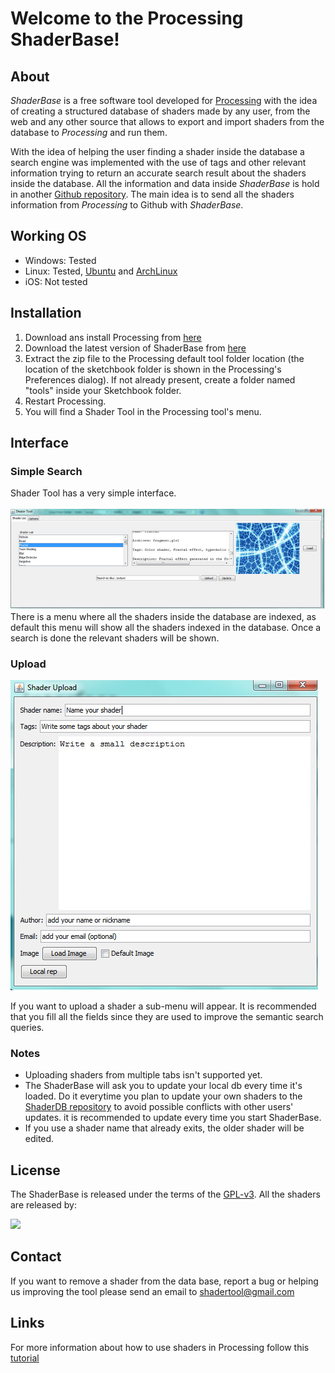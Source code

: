 Welcome to the Processing ShaderBase!
===================

## About

*ShaderBase*  is a free software tool developed for [Processing](http://www.processing.org/) with the idea of creating a structured database of 
shaders made by any user, from the web and any other source that allows to export and import shaders from the database to *Processing* and run them.

With the idea of helping the user finding a shader inside the database a search engine was implemented with the use of tags and other relevant
information trying to return an accurate search result about the shaders inside the database. All the information and data inside *ShaderBase*
is hold in another [Github repository](https://github.com/remixlab/shaderdb). The main idea is to send all the shaders information
from *Processing* to Github with *ShaderBase*.

## Working OS

* Windows: Tested
* Linux: Tested, [Ubuntu](http://www.ubuntu.com/) and [ArchLinux](https://www.archlinux.org/)
* iOS: Not tested

## Installation

1. Download ans install Processing from [here](http://www.processing.org/download) 
2. Download the latest version of ShaderBase from [here](https://github.com/remixlab/shaderbase/releases/download/v-1.0.0-alpha.1/shadertool-1.0.0-alpha1.zip)
3. Extract the zip file to the Processing default tool folder location
(the location of the sketchbook folder is shown in the Processing's Preferences dialog). If not already present, create a folder named "tools" inside your Sketchbook folder.
4. Restart Processing.
5. You will find a Shader Tool in the Processing tool's menu. 

## Interface

### Simple Search
Shader Tool has a very simple interface.  
<br/>
![Shader Tool Interface](https://raw.githubusercontent.com/anfgomezmo/ImageReadme/master/Images/Shader%20Tool/ShaderTool1.jpg)
<br/>
There is a menu where all the shaders inside the database are indexed, as default this menu will show all the shaders indexed in the database.
Once a search is done the relevant shaders will be shown.

<!--- redactar mejor esta idea:  
The middle shows a small record of the shaders such as the uploader, tags or a small description and the last part is an image of the shader. 
-->

### Upload

![Shader Tool Interface2](https://raw.githubusercontent.com/anfgomezmo/ImageReadme/master/Images/Shader%20Tool/ShaderTool2.jpg)


If you want to upload a shader a sub-menu will appear. It is recommended that you fill all the fields since they are used to improve the
semantic search queries.

<!--- no entiendo muy bien esto:  
You can keep the changes in your local machine and upload them later once 
you upload other shader (commit).
-->

### Notes

* Uploading shaders from multiple tabs isn't supported yet.
* The ShaderBase will ask you to update your local db every time it's loaded. Do it everytime you plan to update
your own shaders to the [ShaderDB repository](https://github.com/remixlab/shaderdb) to avoid possible conflicts with other users' updates.
it is recommended to update every time you start ShaderBase.
* If you use a shader name that already exits, the older shader will be edited.

## License

The ShaderBase is released under the terms of the [GPL-v3](http://www.gnu.org/licenses/gpl.html). All the shaders are released by:


[![](http://i.creativecommons.org/l/by-nc-sa/3.0/88x31.png)](http://creativecommons.org/licenses/by-nc-sa/3.0/deed.en_US)

## Contact

If you want to remove a shader from the data base, report a bug or helping us improving the tool please send an email to shadertool@gmail.com  

## Links

For more information about  how to use  shaders in Processing follow this [tutorial](http://processing.org/tutorials/pshader/)
